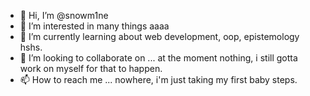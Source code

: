 - 👋 Hi, I’m @snowm1ne
- 👀 I’m interested in many things aaaa
- 🌱 I’m currently learning about web development, oop, epistemology hshs.
- 💞️ I’m looking to collaborate on ... at the moment nothing, i still gotta work on myself for that to happen.
- 📫 How to reach me ... nowhere, i'm just taking my first baby steps.

<!---
snowm1ne/snowm1ne is a ✨ special ✨ repository because its `README.md` (this file) appears on your GitHub profile.
You can click the Preview link to take a look at your changes.
--->
